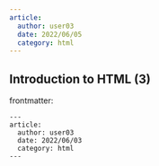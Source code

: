 ```yaml
---
article:
  author: user03
  date: 2022/06/05
  category: html
---
```

## Introduction to HTML (3)

frontmatter:

```
---
article:
  author: user03
  date: 2022/06/03
  category: html
---
```
